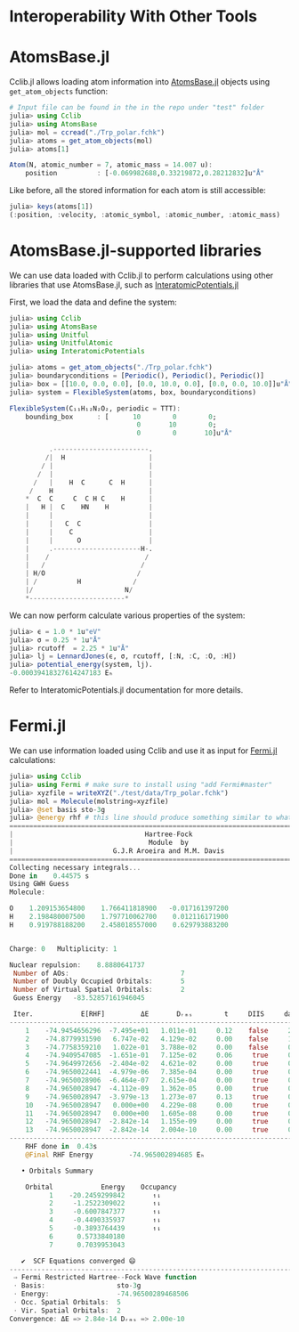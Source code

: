 # Interoperability With Other Tools

# AtomsBase.jl

Cclib.jl allows loading atom information into [AtomsBase.jl](https://github.com/JuliaMolSim/AtomsBase.jl) objects using `get_atom_objects` function:

```Julia
# Input file can be found in the in the repo under "test" folder
julia> using Cclib
julia> using AtomsBase
julia> mol = ccread("./Trp_polar.fchk")
julia> atoms = get_atom_objects(mol)
julia> atoms[1]

Atom(N, atomic_number = 7, atomic_mass = 14.007 u):
    position          : [-0.069982688,0.33219872,0.28212832]u"Å"
```

Like before, all the stored information for each atom is still accessible:

```Julia
julia> keys(atoms[1])
(:position, :velocity, :atomic_symbol, :atomic_number, :atomic_mass)
```
# AtomsBase.jl-supported libraries

We can use data loaded with Cclib.jl to perform calculations using other libraries that use AtomsBase.jl, such as [InteratomicPotentials.jl](https://github.com/cesmix-mit/InteratomicPotentials.jl)

First, we load the data and define the system:
```Julia
julia> using Cclib
julia> using AtomsBase
julia> using Unitful
julia> using UnitfulAtomic
julia> using InteratomicPotentials

julia> atoms = get_atom_objects("./Trp_polar.fchk")
julia> boundaryconditions = [Periodic(), Periodic(), Periodic()]
julia> box = [[10.0, 0.0, 0.0], [0.0, 10.0, 0.0], [0.0, 0.0, 10.0]]u"Å"
julia> system = FlexibleSystem(atoms, box, boundaryconditions)

FlexibleSystem(C₁₁H₁₂N₂O₂, periodic = TTT):
    bounding_box      : [      10        0        0;
                                0       10        0;
                                0        0       10]u"Å"

          .------------------------.
         /|  H                     |
        / |                        |
       /  |                        |
      /   |    H  C      C  H      |
     /    H                        |
    *  C  C     C  C H C    H      |
    |   H |  C    HN    H          |
    |     |                        |
    |     |   C  C                 |
    |     |    C                   |
    |     |      O                 |
    |     .----------------------H-.
    |    /                        /
    |   /                        /
    | H/O                       /
    | /          H             /
    |/                       N/
    *------------------------*
```
We can now perform calculate various properties of the system:
```Julia
julia> ϵ = 1.0 * 1u"eV"
julia> σ = 0.25 * 1u"Å"
julia> rcutoff  = 2.25 * 1u"Å"
julia> lj = LennardJones(ϵ, σ, rcutoff, [:N, :C, :O, :H])
julia> potential_energy(system, lj).
-0.00039418327614247183 Eₕ
```
Refer to InteratomicPotentials.jl documentation for more details.

# Fermi.jl

We can use information loaded using Cclib and use it as input for [Fermi.jl](https://github.com/FermiQC/Fermi.jl) calculations:
```Julia
julia> using Cclib
julia> using Fermi # make sure to install using "add Fermi#master"
julia> xyzfile = writeXYZ("./test/data/Trp_polar.fchk")
julia> mol = Molecule(molstring=xyzfile)
julia> @set basis sto-3g
julia> @energy rhf # this line should produce something similar to what is below.
================================================================================
|                                 Hartree-Fock                                 |
|                                  Module  by                                  |
|                         G.J.R Aroeira and M.M. Davis                         |
================================================================================
Collecting necessary integrals...
Done in    0.44575 s
Using GWH Guess
Molecule:

O    1.209153654800    1.766411818900   -0.017161397200
H    2.198480007500    1.797710062700    0.012116171900
H    0.919788188200    2.458018557000    0.629793883200


Charge: 0   Multiplicity: 1

Nuclear repulsion:    8.8880641737
 Number of AOs:                            7
 Number of Doubly Occupied Orbitals:       5
 Number of Virtual Spatial Orbitals:       2
 Guess Energy   -83.52857161946045

 Iter.            E[RHF]         ΔE       Dᵣₘₛ        t     DIIS     damp
--------------------------------------------------------------------------------
    1    -74.9454656296  -7.495e+01   1.011e-01     0.12    false     2.18
    2    -74.8779931590   6.747e-02   4.129e-02     0.00    false     1.47
    3    -74.7758359210   1.022e-01   3.788e-02     0.00    false     0.00
    4    -74.9409547085  -1.651e-01   7.125e-02     0.06     true     0.00
    5    -74.9649972656  -2.404e-02   4.621e-02     0.00     true     0.00
    6    -74.9650022441  -4.979e-06   7.385e-04     0.00     true     0.00
    7    -74.9650028906  -6.464e-07   2.615e-04     0.00     true     0.00
    8    -74.9650028947  -4.112e-09   1.362e-05     0.00     true     0.00
    9    -74.9650028947  -3.979e-13   1.273e-07     0.13     true     0.00
    10   -74.9650028947   0.000e+00   4.229e-08     0.00     true     0.00
    11   -74.9650028947   0.000e+00   1.605e-08     0.00     true     0.00
    12   -74.9650028947  -2.842e-14   1.155e-09     0.00     true     0.00
    13   -74.9650028947  -2.842e-14   2.004e-10     0.00     true     0.00
--------------------------------------------------------------------------------
    RHF done in  0.43s
    @Final RHF Energy         -74.965002894685 Eₕ

   • Orbitals Summary

    Orbital            Energy    Occupancy
          1    -20.2459299842       ↿⇂
          2     -1.2522309022       ↿⇂
          3     -0.6007847377       ↿⇂
          4     -0.4490335937       ↿⇂
          5     -0.3893764439       ↿⇂
          6      0.5733840180
          7      0.7039953043

   ✔  SCF Equations converged 😄
--------------------------------------------------------------------------------
 ⇒ Fermi Restricted Hartree--Fock Wave function
 ⋅ Basis:                  sto-3g
 ⋅ Energy:                 -74.96500289468506
 ⋅ Occ. Spatial Orbitals:  5
 ⋅ Vir. Spatial Orbitals:  2
Convergence: ΔE => 2.84e-14 Dᵣₘₛ => 2.00e-10
```
